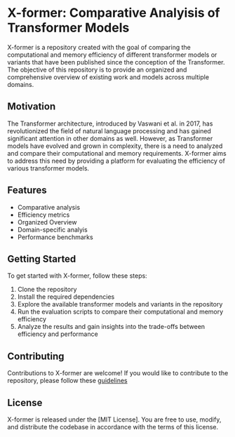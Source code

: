 # X-former: Comparative Analyisis of Transformer Models


X-former is a repository created with the goal of comparing the computational and memory efficiency of different transformer models or variants that have been published since the conception of the Transformer. The objective of this repository is to provide an organized and comprehensive overview of existing work and models across multiple domains.

## Motivation

The Transformer architecture, introduced by Vaswani et al. in 2017, has revolutionized the field of natural language processing and has gained significant attention in other domains as well. However, as Transformer models have evolved and grown in complexity, there is a need to analyzed and compare their computational and memory requirements. X-former aims to address this need by providing a platform for evaluating the efficiency of various transformer models. 

## Features

* Comparative analysis
* Efficiency metrics
* Organized Overview
* Domain-specific analyis
* Performance benchmarks

## Getting Started 

To get started with X-former, follow these steps: 

1. Clone the repository
2. Install the required dependencies
3. Explore the available transformer models and variants in the repository
4. Run the evaluation scripts to compare their computational and memory efficiency
5. Analyze the results and gain insights into the trade-offs between efficiency and performance

## Contributing

Contributions to X-former are welcome! If you would like to contribute to the repository, please follow these [guidelines](dhdj)

## License

X-former is released under the [MIT License]. You are free to use, modify, and distribute the codebase in accordance with the terms of this license.
